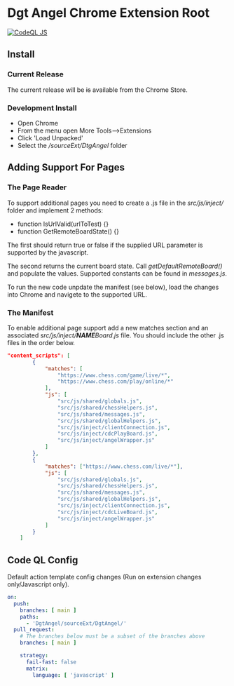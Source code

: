 # Dgt Angel Chrome Extension Root

[![CodeQL JS](https://github.com/Hyper-Dragon/DgtAngel/actions/workflows/codeql-analysis.yml/badge.svg?branch=main)](https://github.com/Hyper-Dragon/DgtAngel/actions/workflows/codeql-analysis.yml)

## Install

### Current Release

The current release will be ~~is~~ available from the Chrome Store.

### Development Install

- Open Chrome
- From the menu open More Tools-->Extensions
- Click 'Load Unpacked'
- Select the */sourceExt/DtgAngel* folder

## Adding Support For Pages

### The Page Reader

To support additional pages you need to create a .js file in the *src/js/inject/* folder and implement 2 methods:

- function IsUrlValid(urlToTest) {}
- function GetRemoteBoardState() {}

The first should return true or false if the supplied URL parameter is supported by the javascript.

The second returns the current board state. Call *getDefaultRemoteBoard()* and populate the values.  Supported constants can be found in *messages.js*.

To run the new code unpdate the manifest (see below), load the changes into Chrome and navigete to the supported URL.

### The Manifest

To enable additional page support add a new matches section and an associated *src/js/inject/**NAME**Board.js* file. You should include the other .js files in the order below.

```json
"content_scripts": [
        {
            "matches": [
                "https://www.chess.com/game/live/*",
                "https://www.chess.com/play/online/*"
            ],
            "js": [
                "src/js/shared/globals.js",
                "src/js/shared/chessHelpers.js",
                "src/js/shared/messages.js",
                "src/js/shared/globalHelpers.js",
                "src/js/inject/clientConnection.js",
                "src/js/inject/cdcPlayBoard.js",
                "src/js/inject/angelWrapper.js"
            ]
        },
        {
            "matches": ["https://www.chess.com/live/*"],
            "js": [
                "src/js/shared/globals.js",
                "src/js/shared/chessHelpers.js",
                "src/js/shared/messages.js",
                "src/js/shared/globalHelpers.js",
                "src/js/inject/clientConnection.js",
                "src/js/inject/cdcLiveBoard.js",
                "src/js/inject/angelWrapper.js"
            ]
        }
    ]
```

## Code QL Config

Default action template config changes (Run on extension changes only/Javascript only).

```yaml
on:
  push:
    branches: [ main ]
    paths:
      - 'DgtAngel/sourceExt/DgtAngel/'
  pull_request:
    # The branches below must be a subset of the branches above
    branches: [ main ]
```

```yaml
    strategy:
      fail-fast: false
      matrix:
        language: [ 'javascript' ]
```

